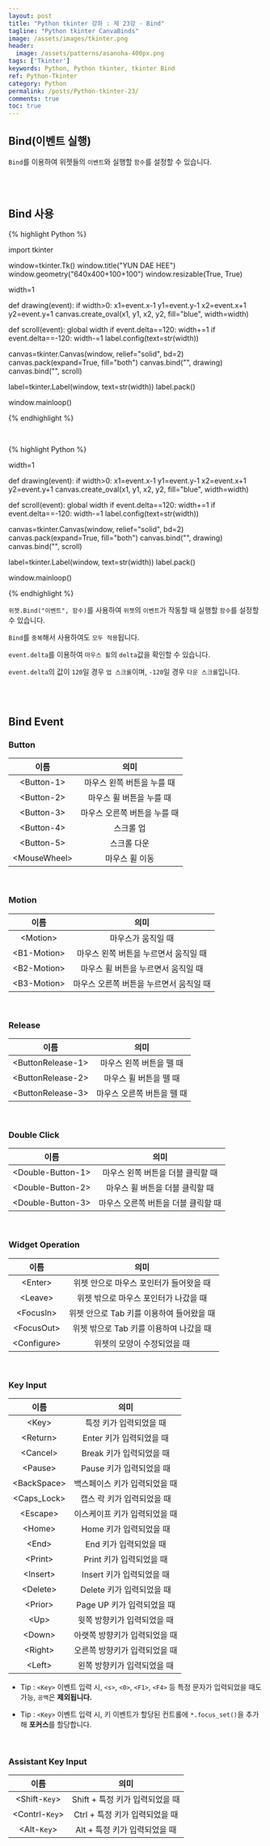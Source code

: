 ```yaml
---
layout: post
title: "Python tkinter 강좌 : 제 23강 - Bind"
tagline: "Python tkinter CanvaBinds"
image: /assets/images/tkinter.png
header:
  image: /assets/patterns/asanoha-400px.png
tags: ['Tkinter']
keywords: Python, Python tkinter, tkinter Bind
ref: Python-Tkinter
category: Python
permalink: /posts/Python-tkinter-23/
comments: true
toc: true
---
```


## Bind(이벤트 실행)

`Bind`를 이용하여 위젯들의 `이벤트`와 실행할 `함수`를 설정할 수 있습니다.

<br>
<br>

## Bind 사용

{% highlight Python %}

import tkinter

window=tkinter.Tk()
window.title("YUN DAE HEE")
window.geometry("640x400+100+100")
window.resizable(True, True)

width=1

def drawing(event):
    if width>0:
        x1=event.x-1
        y1=event.y-1
        x2=event.x+1
        y2=event.y+1
        canvas.create_oval(x1, y1, x2, y2, fill="blue", width=width)

def scroll(event):
    global width
    if event.delta==120:
        width+=1
    if event.delta==-120:
        width-=1
    label.config(text=str(width))

canvas=tkinter.Canvas(window, relief="solid", bd=2)
canvas.pack(expand=True, fill="both")
canvas.bind("<B1-Motion>", drawing)
canvas.bind("<MouseWheel>", scroll)

label=tkinter.Label(window, text=str(width))
label.pack()

window.mainloop()

{% endhighlight %}

<br>

{% highlight Python %}

width=1

def drawing(event):
    if width>0:
        x1=event.x-1
        y1=event.y-1
        x2=event.x+1
        y2=event.y+1
        canvas.create_oval(x1, y1, x2, y2, fill="blue", width=width)

def scroll(event):
    global width
    if event.delta==120:
        width+=1
    if event.delta==-120:
        width-=1
    label.config(text=str(width))

canvas=tkinter.Canvas(window, relief="solid", bd=2)
canvas.pack(expand=True, fill="both")
canvas.bind("<B1-Motion>", drawing)
canvas.bind("<MouseWheel>", scroll)

label=tkinter.Label(window, text=str(width))
label.pack()

window.mainloop()

{% endhighlight %}

`위젯.Bind("이벤트", 함수)`를 사용하여 `위젯`의 `이벤트`가 작동할 때 실행할 `함수`를 설정할 수 있습니다.

`Bind`를 `중복`해서 사용하여도 `모두 적용`됩니다.

`event.delta`를 이용하여 `마우스 휠`의 `delta`값을 확인할 수 있습니다.

`event.delta`의 값이 `120`일 경우 `업 스크롤`이며, `-120`일 경우 `다운 스크롤`입니다.

<br>
<br>

## Bind Event

### Button

|     이름     |             의미             |
|:------------:|:----------------------------:|
|  \<Button-1>  |  마우스 왼쪽 버튼을 누를 때  |
|  \<Button-2>  |   마우스 휠 버튼을 누를 때   |
|  \<Button-3>  | 마우스 오른쪽 버튼을 누를 때 |
|  \<Button-4>  |           스크롤 업          |
|  \<Button-5>  |          스크롤 다운         |
| \<MouseWheel> |        마우스 휠 이동        |

<br>

### Motion

|     이름    |                   의미                  |
|:-----------:|:---------------------------------------:|
| \<Motion> |  마우스가 움직일 때  |
| \<B1-Motion> |  마우스 왼쪽 버튼을 누르면서 움직일 때  |
| \<B2-Motion> |   마우스 휠 버튼을 누르면서 움직일 때   |
| \<B3-Motion> | 마우스 오른쪽 버튼을 누르면서 움직일 때 |

<br>

### Release

|        이름       |            의미            |
|:-----------------:|:--------------------------:|
| \<ButtonRelease-1> |  마우스 왼쪽 버튼을 뗄 때  |
| \<ButtonRelease-2> |   마우스 휠 버튼을 뗄 때   |
| \<ButtonRelease-3> | 마우스 오른쪽 버튼을 뗄 때 |

<br>

### Double Click

|        이름       |                 의미                |
|:-----------------:|:-----------------------------------:|
| \<Double-Button-1> |  마우스 왼쪽 버튼을 더블 클릭할 때  |
| \<Double-Button-2> |   마우스 휠 버튼을 더블 클릭할 때   |
| \<Double-Button-3> | 마우스 오른쪽 버튼을 더블 클릭할 때 |

<br>

### Widget Operation

|    이름    |                    의미                    |
|:----------:|:------------------------------------------:|
|   \<Enter>  |   위젯 안으로 마우스 포인터가 들어왓을 때  |
|   \<Leave>  |    위젯 밖으로 마우스 포인터가 나갔을 때   |
|  \<FocusIn> |  위젯 안으로 Tab 키를 이용하여 들어왔을 때 |
| \<FocusOut> | 위젯 밖으로 Tab 키를 이용하여 나갔을 때    |
| \<Configure> | 위젯의 모양이 수정되었을 때   |

<br>

### Key Input

|   이름   |             의미             |
|:--------:|:----------------------------:|
|   \<Key>  |    특정 키가 입력되었을 때   |
| \<Return> |   Enter 키가 입력되었을 때   |
|  \<Cancel>  | Break 키가 입력되었을 때 |
|  \<Pause>  | Pause 키가 입력되었을 때 |
|  \<BackSpace>  | 백스페이스 키가 입력되었을 때 |
|  \<Caps_Lock>  | 캡스 락 키가 입력되었을 때 |
|  \<Escape>  | 이스케이프 키가 입력되었을 때 |
|  \<Home>  | Home 키가 입력되었을 때 |
|  \<End>  | End 키가 입력되었을 때 |
|  \<Print> |  Print 키가 입력되었을 때  |
|  \<Insert> |  Insert 키가 입력되었을 때  |
|  \<Delete> |  Delete 키가 입력되었을 때  |
|  \<Prior> |  Page UP 키가 입력되었을 때  |
|  \<Up>  | 윗쪽 방향키가 입력되었을 때 |
|  \<Down>  | 아랫쪽 방향키가 입력되었을 때 |
|  \<Right>  | 오른쪽 방향키가 입력되었을 때 |
|  \<Left>  | 왼쪽 방향키가 입력되었을 때 |

- Tip : `<Key>` 이벤트 입력 시, `<s>`, `<0>`, `<F1>`, `<F4>` 등 특정 문자가 입력되었을 때도 가능, `공백`은 **제외됩니다.**

- Tip : `<Key>` 이벤트 입력 시, 키 이벤트가 할당된 컨트롤에 `*.focus_set()`을 추가해 **포커스**를 할당합니다.

<br>

### Assistant Key Input

|   이름   |             의미             |
|:--------:|:----------------------------:|
|   <Shift-`Key`>  |   Shift + 특정 키가 입력되었을 때   |
| <Contrl-`Key`> |   Ctrl + 특정 키가 입력되었을 때   |
|  <Alt-`Key`> |  Alt + 특정 키가 입력되었을 때  |
